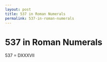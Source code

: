```yaml
---
layout: post
title: 537 in Roman Numerals
permalink: 537-in-roman-numerals
---
```


# 537 in Roman Numerals

537 = DXXXVII
